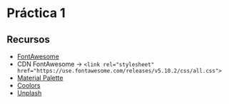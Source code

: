 # Práctica 1
## Recursos
* [FontAwesome](https://fontawesome.com/)
* CDN FontAwesome -> 	`<link rel="stylesheet" href="https://use.fontawesome.com/releases/v5.10.2/css/all.css">`
* [Material Palette](https://www.materialpalette.com/)
* [Coolors](https://coolors.co/app)
* [Unplash](https://unsplash.com/)